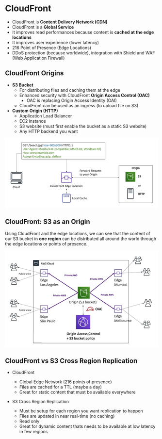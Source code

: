 # CloudFront

- CloudFront is **Content Delivery Network (CDN)**
- CloudFront is a **Global Service**
- It improves read performances because content is **cached at the edge locations**
- It improves user experience (lower latency)
- 216 Point of Presence (Edge Locations)
- DDoS protection (because worldwide), integration with Shield and WAF (Web Application Firewall)

## CloudFront Origins

- **S3 Bucket**
    - For distributing files and caching them at the edge
    - Enhanced security with CloudFront **Origin Access Control (OAC)**
        - OAC is replacing Origin Access Identity (OAI)
    - CloudFront can be used as an ingress (to upload file on S3)
- **Custom Origin (HTTP)**
    - Application Load Balancer
    - EC2 instance
    - S3 website (must first enable the bucket as a static S3 website)
    - Any HTTP backend you want

![CloudFront](../../images/global/cloudfront.png)

## CloudFront: S3 as an Origin

Using CloudFront and the edge locations, we can see that the content of our S3 bucket in **one region** can be distributed all around the world through the edge locations or points of presence.

![CloudFront: S3 as an Origin](../../images/global/cloudfront_s3_origin.png)

## CloudFront vs S3 Cross Region Replication

- CloudFront
    - Global Edge Network (216 points of presence)
    - Files are cached for a TTL (maybe a day)
    - Great for static content that must be available everywhere

- S3 Cross Region Replication
    - Must be setup for each region you want replication to happen
    - Files are updated in near real-time (no caching)
    - Read only
    - Great for dynamic content thats needs to be available at low latency in few regions